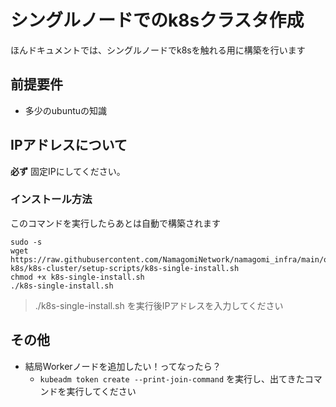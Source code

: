 # シングルノードでのk8sクラスタ作成

ほんドキュメントでは、シングルノードでk8sを触れる用に構築を行います

## 前提要件

- 多少のubuntuの知識

## IPアドレスについて

**必ず** 固定IPにしてください。<br>

### インストール方法

このコマンドを実行したらあとは自動で構築されます

```
sudo -s
wget https://raw.githubusercontent.com/NamagomiNetwork/namagomi_infra/main/onp-k8s/k8s-cluster/setup-scripts/k8s-single-install.sh
chmod +x k8s-single-install.sh
./k8s-single-install.sh
```

> ./k8s-single-install.sh を実行後IPアドレスを入力してください

## その他

- 結局Workerノードを追加したい！ってなったら？
    - `kubeadm token create --print-join-command` を実行し、出てきたコマンドを実行してください
